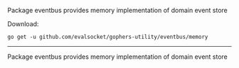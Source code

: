 Package eventbus provides memory implementation of domain event store

Download:
```shell
go get -u github.com/evalsocket/gophers-utility/eventbus/memory
```

* * *
Package eventbus provides memory implementation of domain event store
